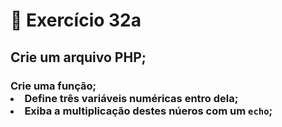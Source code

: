 # :dart: Exercício 32a
## Crie um arquivo PHP;
### Crie uma função; <br> <li> Define três variáveis numéricas entro dela; <br> <li> Exiba a multiplicação destes núeros com um <code>echo</code>;